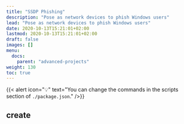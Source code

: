 ```yaml
---
title: "SSDP Phishing"
description: "Pose as network devices to phish Windows users"
lead: "Pose as network devices to phish Windows users"
date: 2020-10-13T15:21:01+02:00
lastmod: 2020-10-13T15:21:01+02:00
draft: false
images: []
menu:
  docs:
    parent: "advanced-projects"
weight: 130
toc: true
---
```


{{< alert icon="💡" text="You can change the commands in the scripts section of `./package.json`." />}}

## create
